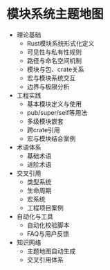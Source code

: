 # 模块系统主题地图

- 理论基础
  - Rust模块系统形式化定义
  - 可见性与私有性规则
  - 路径与命名空间机制
  - 模块与包、crate关系
  - 宏与模块系统交互
  - 边界与极限分析
- 工程实践
  - 基本模块定义与使用
  - pub/super/self等用法
  - 多级模块嵌套
  - 跨crate引用
  - 宏与模块结合案例
- 术语体系
  - 基础术语
  - 进阶术语
- 交叉引用
  - 类型系统
  - 生命周期
  - 宏系统
  - 工程项目案例
- 自动化与工具
  - 自动化校验脚本
  - FAQ与用户反馈
- 知识网络
  - 主题地图自动生成
  - 交叉引用体系
